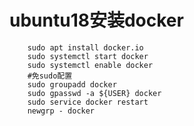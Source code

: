 # ubuntu18安装docker

        sudo apt install docker.io
        sudo systemctl start docker
        sudo systemctl enable docker
        #免sudo配置
        sudo groupadd docker
        sudo gpasswd -a ${USER} docker
        sudo service docker restart
        newgrp - docker
